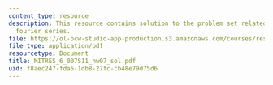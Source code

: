 ```yaml
---
content_type: resource
description: This resource contains solution to the problem set related to continuous-time
  fourier series.
file: https://ol-ocw-studio-app-production.s3.amazonaws.com/courses/res-6-007-signals-and-systems-spring-2011/f8aec247fda51db827fccb48e79d75d6_MITRES_6_007S11_hw07_sol.pdf
file_type: application/pdf
resourcetype: Document
title: MITRES_6_007S11_hw07_sol.pdf
uid: f8aec247-fda5-1db8-27fc-cb48e79d75d6
---
```

